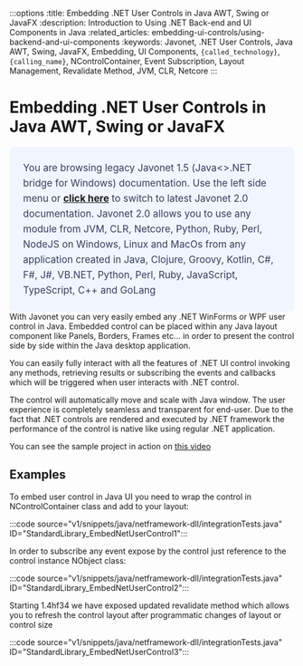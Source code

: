 :::options
:title: Embedding .NET User Controls in Java AWT, Swing or JavaFX
:description: Introduction to Using .NET Back-end and UI Components in Java
:related_articles: embedding-ui-controls/using-backend-and-ui-components
:keywords: Javonet, .NET User Controls, Java AWT, Swing, JavaFX, Embedding, UI Components, `{called_technology}`, `{calling_name}`, NControlContainer, Event Subscription, Layout Management, Revalidate Method, JVM, CLR, Netcore
:::

# Embedding .NET User Controls in Java AWT, Swing or JavaFX  
  <div style="padding: 24px; background: #F0F5FF; border-radius: 8px; flex-direction: column; justify-content: flex-start; align-items: flex-start; gap: 10px; display: flex">
  <div style="justify-content: flex-start; align-items: center; gap: 24px; display: inline-flex">
    <div style="color: #353D5A; font-size: 17px; font-weight: 400; line-height: 27px; letter-spacing: 0.03px; word-wrap: break-word">
You are browsing legacy Javonet 1.5 (Java<>.NET bridge for Windows) documentation. Use the left side menu or <a style="font-weight: bold; text-decoration: underline;" href="/guides/v2/getting-started/about-javonet">click here</a> to switch to latest Javonet 2.0 documentation. Javonet 2.0 allows you to use any module from
JVM, CLR, Netcore, Python, Ruby, Perl, NodeJS on Windows, Linux and MacOs
from any application created in Java, Clojure, Groovy, Kotlin, C#, F#, J#, VB.NET, Python, Perl, Ruby, JavaScript, TypeScript, C++ and GoLang
    </div>
  </div>
</div>
With Javonet you can very easily embed any .NET WinForms or WPF user control in Java. Embedded control can be placed within any Java layout component like Panels, Borders, Frames etc… in order to present the control side by side within the Java desktop application.  
  
You can easily fully interact with all the features of .NET UI control invoking any methods, retrieving results or subscribing the events and callbacks which will be triggered when user interacts with .NET control.  
  
The control will automatically move and scale with Java window. The user experience is completely seamless and transparent for end-user. Due to the fact that .NET controls are rendered and executed by .NET framework the performance of the control is native like using regular .NET application.  
  
You can see the sample project in action on [this video](https://www.youtube.com/watch?v=L1GY5d8ZbLY)  
  
## Examples  
  
To embed user control in Java UI you need to wrap the control in NControlContainer class and add to your layout:

:::code source="v1/snippets/java/netframework-dll/integrationTests.java" ID="StandardLibrary_EmbedNetUserControl1":::

In order to subscribe any event expose by the control just reference to the control instance NObject class:

:::code source="v1/snippets/java/netframework-dll/integrationTests.java" ID="StandardLibrary_EmbedNetUserControl2":::

Starting 1.4hf34 we have exposed updated revalidate method which allows you to refresh the control layout after programmatic changes of layout or control size

:::code source="v1/snippets/java/netframework-dll/integrationTests.java" ID="StandardLibrary_EmbedNetUserControl3":::